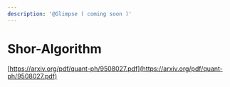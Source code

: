 ```yaml
---
description: '@Glimpse ( coming soon )'
---
```


# Shor-Algorithm

[https://arxiv.org/pdf/quant-ph/9508027.pdf](https://arxiv.org/pdf/quant-ph/9508027.pdf)
